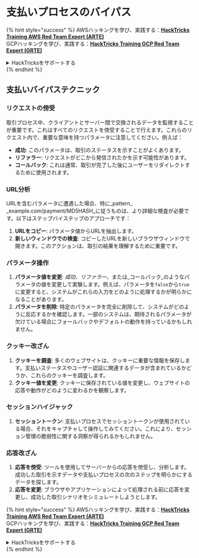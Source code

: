# 支払いプロセスのバイパス

{% hint style="success" %}
AWSハッキングを学び、実践する：<img src="/.gitbook/assets/arte.png" alt="" data-size="line">[**HackTricks Training AWS Red Team Expert (ARTE)**](https://training.hacktricks.xyz/courses/arte)<img src="/.gitbook/assets/arte.png" alt="" data-size="line">\
GCPハッキングを学び、実践する：<img src="/.gitbook/assets/grte.png" alt="" data-size="line">[**HackTricks Training GCP Red Team Expert (GRTE)**<img src="/.gitbook/assets/grte.png" alt="" data-size="line">](https://training.hacktricks.xyz/courses/grte)

<details>

<summary>HackTricksをサポートする</summary>

* [**サブスクリプションプラン**](https://github.com/sponsors/carlospolop)を確認してください！
* **💬 [**Discordグループ**](https://discord.gg/hRep4RUj7f)または[**Telegramグループ**](https://t.me/peass)に参加するか、**Twitter** 🐦 [**@hacktricks\_live**](https://twitter.com/hacktricks\_live)**をフォローしてください。**
* **[**HackTricks**](https://github.com/carlospolop/hacktricks)および[**HackTricks Cloud**](https://github.com/carlospolop/hacktricks-cloud)のGitHubリポジトリにPRを提出してハッキングトリックを共有してください。**

</details>
{% endhint %}

## 支払いバイパステクニック

### リクエストの傍受
取引プロセス中、クライアントとサーバー間で交換されるデータを監視することが重要です。これはすべてのリクエストを傍受することで行えます。これらのリクエスト内で、重要な意味を持つパラメータに注意してください。例えば：

- **成功**: このパラメータは、取引のステータスを示すことがよくあります。
- **リファラー**: リクエストがどこから発信されたかを示す可能性があります。
- **コールバック**: これは通常、取引が完了した後にユーザーをリダイレクトするために使用されます。

### URL分析
URLを含むパラメータに遭遇した場合、特に_pattern_ _example.com/payment/MD5HASH_に従うものは、より詳細な検査が必要です。以下はステップバイステップのアプローチです：

1. **URLをコピー**: パラメータ値からURLを抽出します。
2. **新しいウィンドウでの検査**: コピーしたURLを新しいブラウザウィンドウで開きます。このアクションは、取引の結果を理解するために重要です。

### パラメータ操作
1. **パラメータ値を変更**: _成功_、_リファラー_、または_コールバック_のようなパラメータの値を変更して実験します。例えば、パラメータを`false`から`true`に変更すると、システムがこれらの入力をどのように処理するかが明らかになることがあります。
2. **パラメータを削除**: 特定のパラメータを完全に削除して、システムがどのように反応するかを確認します。一部のシステムは、期待されるパラメータが欠けている場合にフォールバックやデフォルトの動作を持っているかもしれません。

### クッキー改ざん
1. **クッキーを調査**: 多くのウェブサイトは、クッキーに重要な情報を保存します。支払いステータスやユーザー認証に関連するデータが含まれているかどうか、これらのクッキーを調査します。
2. **クッキー値を変更**: クッキーに保存されている値を変更し、ウェブサイトの応答や動作がどのように変わるかを観察します。

### セッションハイジャック
1. **セッショントークン**: 支払いプロセスでセッショントークンが使用されている場合、それをキャプチャして操作してみてください。これにより、セッション管理の脆弱性に関する洞察が得られるかもしれません。

### 応答改ざん
1. **応答を傍受**: ツールを使用してサーバーからの応答を傍受し、分析します。成功した取引を示すデータや支払いプロセスの次のステップを明らかにするデータを探します。
2. **応答を変更**: ブラウザやアプリケーションによって処理される前に応答を変更し、成功した取引シナリオをシミュレートしようとします。

{% hint style="success" %}
AWSハッキングを学び、実践する：<img src="/.gitbook/assets/arte.png" alt="" data-size="line">[**HackTricks Training AWS Red Team Expert (ARTE)**](https://training.hacktricks.xyz/courses/arte)<img src="/.gitbook/assets/arte.png" alt="" data-size="line">\
GCPハッキングを学び、実践する：<img src="/.gitbook/assets/grte.png" alt="" data-size="line">[**HackTricks Training GCP Red Team Expert (GRTE)**<img src="/.gitbook/assets/grte.png" alt="" data-size="line">](https://training.hacktricks.xyz/courses/grte)

<details>

<summary>HackTricksをサポートする</summary>

* [**サブスクリプションプラン**](https://github.com/sponsors/carlospolop)を確認してください！
* **💬 [**Discordグループ**](https://discord.gg/hRep4RUj7f)または[**Telegramグループ**](https://t.me/peass)に参加するか、**Twitter** 🐦 [**@hacktricks\_live**](https://twitter.com/hacktricks\_live)**をフォローしてください。**
* **[**HackTricks**](https://github.com/carlospolop/hacktricks)および[**HackTricks Cloud**](https://github.com/carlospolop/hacktricks-cloud)のGitHubリポジトリにPRを提出してハッキングトリックを共有してください。**

</details>
{% endhint %}
